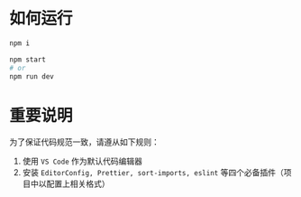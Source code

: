 # 如何运行

```bash
npm i

npm start
# or
npm run dev
```

# 重要说明

为了保证代码规范一致，请遵从如下规则：

1. 使用 `VS Code` 作为默认代码编辑器
2. 安装 `EditorConfig, Prettier, sort-imports, eslint` 等四个必备插件（项目中以配置上相关格式）
